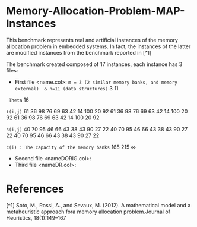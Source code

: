 # Memory-Allocation-Problem-MAP-Instances

This benchmark represents real and artificial instances of the memory allocation problem in embedded systems.
In fact, the instances of the latter are modified instances from the benchmark reported in [^1]

The benchmark created composed of 17 instances, each instance has 3 files:

* First file <name.col>:
``` m = 3 (2 similar memory banks, and memory external)  & n=11 (data structures) ```
3 11

``` Theta```
16

``` t(i,j) ```
61 36 98 76 69 63 42 14 100 20 92 
61 36 98 76 69 63 42 14 100 20 92 
61 36 98 76 69 63 42 14 100 20 92 

``` s(i,j) ```
40 70 95 46 66 43 38 43 90 27 22 
40 70 95 46 66 43 38 43 90 27 22 
40 70 95 46 66 43 38 43 90 27 22 

``` c(i) : The capacity of the memory banks ```
165 215 ∞

* Second file <nameDORIG.col>:
* Third file <nameDR.col>:



# References
[^1] Soto, M., Rossi, A., and Sevaux, M. (2012).  A mathematical model and a metaheuristic approach fora memory allocation problem.Journal of Heuristics, 18(1):149–167
